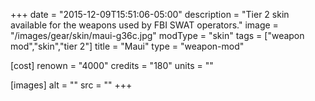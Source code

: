 +++
date = "2015-12-09T15:51:06-05:00"
description = "Tier 2 skin available for the weapons used by FBI SWAT operators."
image = "/images/gear/skin/maui-g36c.jpg"
modType = "skin"
tags = ["weapon mod","skin","tier 2"]
title = "Maui"
type = "weapon-mod"

[cost]
  renown = "4000"
  credits = "180"
  units = ""

[images]
  alt = ""
  src = ""
+++
